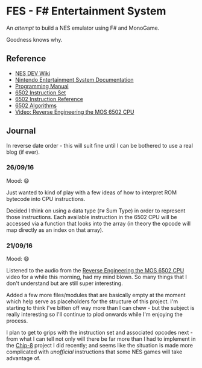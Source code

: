 # FES - F# Entertainment System

An _attempt_ to build a NES emulator using F# and MonoGame. 

Goodness knows why.

## Reference

* [NES DEV Wiki](https://wiki.nesdev.com/w/index.php/Nesdev_Wiki)
* [Nintendo Entertainment System Documentation](http://nesdev.com/NESDoc.pdf)
* [Programming Manual](http://users.telenet.be/kim1-6502/6502/proman.html)
* [6502 Instruction Set](http://obelisk.me.uk/6502/instructions.html)
* [6502 Instruction Reference](http://obelisk.me.uk/6502/reference.html)
* [6502 Algorithms](http://obelisk.me.uk/6502/algorithms.html)
* [Video: Reverse Engineering the MOS 6502 CPU](https://www.youtube.com/watch?v=fWqBmmPQP40)

## Journal

In reverse date order - this will suit fine until I can be bothered to use a real blog (if ever). 

### 26/09/16

Mood: :smile:

Just wanted to kind of play with a few ideas of how to interpret ROM bytecode into CPU instructions.

Decided I think on using a data type (`F#` Sum Type) in order to represent those instructions. Each available instruction in the 6502 CPU will be accessed via a function that looks into the array (in theory the opcode will map directly as an index on that array).

### 21/09/16

Mood: :smile:

Listened to the audio from the [Reverse Engineering the MOS 6502 CPU](https://www.youtube.com/watch?v=fWqBmmPQP40) video for a while this morning, had my mind blown. So many things that I don't understand but are still super interesting.

Added a few more files/modules that are basically empty at the moment which help serve as placeholders for the structure of this project. I'm starting to think I've bitten off way more than I can chew - but the subject is really interesting so I'll continue to plod onwards while I'm enjoying the process.

I plan to get to grips with the instruction set and associated opcodes next - from what I can tell not only will there be far more than I had to implement in the [Chip-8]() project I did recently; and seems like the situation is made more complicated with _unofficial_ instructions that some NES games will take advantage of. 